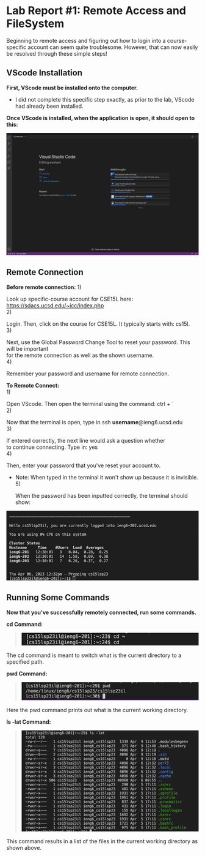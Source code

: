 # Lab Report #1: Remote Access and FileSystem 

Beginning to remote access and figuring out how to login into a course-specific 
account can seem quite troublesome. However, that can now easily be resolved through 
these simple steps!


## VScode Installation 

**First, VScode must be installed onto the computer.** 
* I did not complete this specific step exactly, as prior to the lab, VScode had
already been installed.

**Once VScode is installed, when the application is open, it should open to this:**

![Image](VSCode.png)



   
## Remote Connection 

**Before remote connection:**
1)<p>Look up specific-course account for CSE15L here: https://sdacs.ucsd.edu/~icc/index.php <br>
2)<p>Login. Then, click on the course for CSE15L. It typically starts with: cs15l.<br>
3)<p>Next, use the Global Password Change Tool to reset your password. This will be important<br>
   for the remote connection as well as the shown username.<br>
4)<p>Remember your password and username for remote connection.<br>

**To Remote Connect:**\
1)<p>Open VScode. Then open the terminal using the command: ctrl + ` <br>
2)<p>Now that the terminal is open, type in ssh **username**@ieng6.ucsd.edu<br>
3)<p>If entered correctly, the next line would ask a question whether<br>
    to continue connecting. Type in: yes<br>
4)<p>Then, enter your password that you've reset your account to.<br>
   * Note: When typed in the terminal it won't show up because it is invisible.<br>
5)<p>When the password has been inputted correctly, the terminal should show:<br>
 
   ![Image](RemoteLogin.png)
    

   
   
## Running Some Commands 
**Now that you've successfully remotely connected, run some commands.**


**cd Command:**

>![Image](cdCommand.png)

The cd command is meant to switch what is the current directory to a specified path. 


**pwd Command:**
 
 >![Image](PWDcommand.png)
 
 Here the pwd command prints out what is the current working directory. 
 
 
**ls -lat Command:**
  
  >![Image](lsLATcommand.png)
  
  This command results in a list of the files in the current working directory as shown above. 
 
